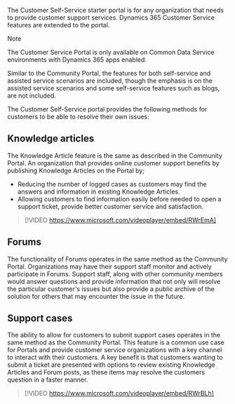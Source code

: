 The Customer Self-Service starter portal is for any organization that needs to provide customer support services. Dynamics 365 Customer Service features are extended to the portal.

> [!NOTE]
> The Customer Service Portal is only available on Common Data Service environments with Dynamics 365 apps enabled.

Similar to the Community Portal, the features for both self-service and assisted service scenarios are included, though the emphasis is on the assisted service scenarios and some self-service features such as blogs, are not included.

The Customer Self-Service portal provides the following methods for customers to be able to resolve their own issues: 

## Knowledge articles

The Knowledge Article feature is the same as described in the Community Portal.  An organization that provides online customer support benefits by publishing Knowledge Articles on the Portal by;

- Reducing the number of logged cases as customers may find the answers and information in existing Knowledge Articles.
- Allowing customers to find information easily before needed to open a support ticket, provide better customer service and satisfaction.

> [!VIDEO https://www.microsoft.com/videoplayer/embed/RWrEmA]

## Forums

The functionality of Forums operates in the same method as the Community Portal.  Organizations may have their support staff monitor and actively participate in Forums.  Support staff, along with other community members would answer questions and provide information that not only will resolve the particular customer's issues but also provide a public archive of the solution for others that may encounter the issue in the future.

## Support cases

The ability to allow for customers to submit support cases operates in the same method as the Community Portal.  This feature is a common use case for Portals and provide customer service organizations with a key channel to interact with their customers.  A key benefit is that customers wanting to submit a ticket are presented with options to review existing Knowledge Articles and Forum posts, as these items may resolve the customers question in a faster manner.

> [!VIDEO https://www.microsoft.com/videoplayer/embed/RWrBLh]